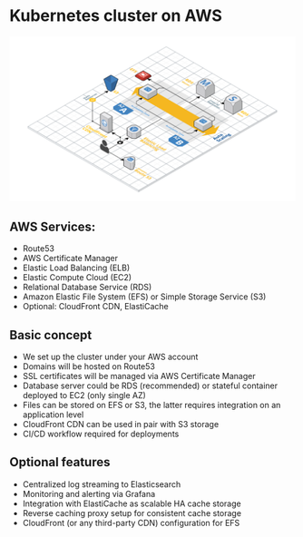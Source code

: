 # Kubernetes cluster on AWS

![Cluster schema](_images/wodby-aws-cluster.png)

## AWS Services:

* Route53 
* AWS Certificate Manager
* Elastic Load Balancing (ELB)
* Elastic Compute Cloud (EC2)
* Relational Database Service (RDS)
* Amazon Elastic File System (EFS) or Simple Storage Service (S3)
* Optional: CloudFront CDN, ElastiCache

## Basic concept

* We set up the cluster under your AWS account
* Domains will be hosted on Route53
* SSL certificates will be managed via AWS Certificate Manager
* Database server could be RDS (recommended) or stateful container deployed to EC2 (only single AZ)
* Files can be stored on EFS or S3, the latter requires integration on an application level
* CloudFront CDN can be used in pair with S3 storage 
* CI/CD workflow required for deployments

## Optional features

* Centralized log streaming to Elasticsearch
* Monitoring and alerting via Grafana
* Integration with ElastiCache as scalable HA cache storage
* Reverse caching proxy setup for consistent cache storage
* CloudFront (or any third-party CDN) configuration for EFS